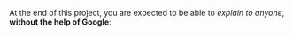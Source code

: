 At the end of this project, you are expected to be able to *explain to anyone*, **without the help of Google**: